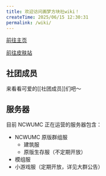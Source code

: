 ```yaml
---
title: 欢迎访问画梦方块社wiki！
createTime: 2025/06/15 12:30:31
permalink: /wiki/
---
```



[前往主页](https://mc.sjtu.cn)

[前往皮肤站](https://skin.twinklestars.top/auth/register)


## 社团成员
来看看可爱的[[社团成员]]们吧～

## 服务器
目前 NCWUMC 正在运营的服务器包含：

* NCWUMC 原版群组服
  * 建筑服
  * 原版生存服（不定期开放）
* 模组服
* 小游戏服（定期开放，详见大群公告）






